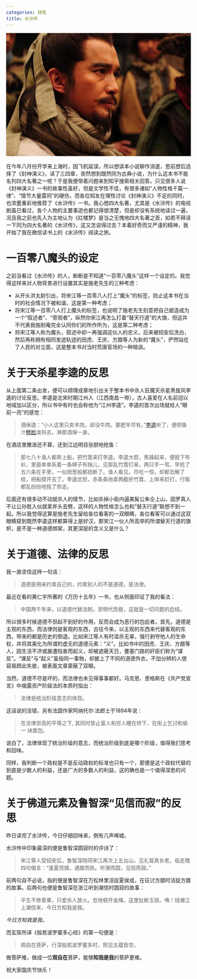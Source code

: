 ```yaml
---
categories: 随笔
title: 水浒传
---
```


![](../../img/shuihuzhuan.jpg)

在今年八月份开学来上海时，因飞机延误，所以想读本小说聊作消遣，思前想后选择了《封神演义》，读了三四章，突然想到既然同为古典小说，为什么这本书不能名列四大名著之一呢？于是我便带着问题来到知乎搜索相关回答。只见很多人说《封神演义》一书的故事性虽好，但是文学性不佳，有很多诸如“人物性格千篇一律”、“情节大量雷同”的硬伤，而各位知友在理性讨论《封神演义》不足的同时，也浓墨重彩地推荐了《水浒传》一书。我心想四大名著，尤其是《水浒传》的电视剧虽已看过，各个人物的主要事迹也都记得很清楚，但是却没有系统地读过一遍，况且我之前也先入为主地认为《红楼梦》是当之无愧地四大名著之首，如若不拜读一下同为四大名著的《水浒传》，这又怎说得过去？本着好奇而又严谨的精神，我开始了我在微信读书上的《水浒传》阅读之旅。

# 一百零八魔头的设定

之前没看过《水浒传》的人，断断是不知道“一百零八魔头”这样一个设定的。我觉得这样来对人物背景进行设置其实是施老先生的三种考虑：

- 从开头洪太尉引出，将宋江等一百零八人打上“魔头”的标签，防止这本书在当时的社会情况下被和谐，这是第一种考虑；
- 将宋江等一百零八人打上魔头的标签，也说明了施老先生刻意把自己塑造成为一个“叙述者”、“旁观者”，纵然你宋江再怎么打着“替天行道”的大旗，但这并不代表我施耐庵完全认同你们的所作所为，这是第二种考虑；
- 将宋江等人称为魔头，叙述中却一再强调这伙人的忠义，后来被招安后洗白，然后再称拥有相同发迹轨迹的田虎、王庆、方腊等人为新的“魔头”，俨然站在了人民的对立面，这是整本书对当时荒唐官场的一种暗讽。

# 关于天杀星李逵的反思

从上面第二条出发，便可以顺理成章地引出关于整本书中杀人狂魔天杀星黑旋风李逵的讨论反思。李逵是北宋时期江州人（江西南昌一带），古人喜爱在人名前冠以地域加以区分，所以书中有时也会称他为“江州李逵”。李逵的首次出场就给人“眼前一亮”的感觉：

> 酒保道：“小人这里只卖羊肉，却没牛肉。要肥羊尽有。”[李逵](https://baike.baidu.com/item/李逵)听了，便把鱼汁[劈脸](https://baike.baidu.com/item/劈脸)泼将去，淋那酒保一身。

在酒店里撒泼还不算，还到江边明目张胆地抢鱼：

> 那七八十渔人都奔上船，把竹篙来打李逵。李逵大怒，焦躁起来，便脱下布衫，里面单单系着一条棋子布捎儿，见那乱竹篙打来，两只手一驾，早抢了五六条在手里，一似扭葱般都扭断了。渔人看见，尽吃一惊，却都去解了缆，把船撑开去了。李逵忿怒，赤条条地拿两截折竹篙，上岸来赶打，行贩都乱纷纷地挑了担走。

后面还有很多动不动就杀人的情节，比如杀掉小衙内逼美髯公朱仝上山，因罗真人不让公孙胜入伙就拿斧头去劈，这样的人物性格怎么也和“替天行道”联想不到一起。所以我觉得这算是施老先生留给各位看客的一双眼睛，各位看客可以通过这双眼睛窥到既然李逵这样都算得上是好汉，那宋江一伙人所高举的所谓替天行道的旗帜，是不是一种道德绑架，其更深层的含义又是什么？

# 关于道德、法律的反思

我一直坚信这样一句话：

> 道德是用来约束自己的，约束别人的不是道德，是法律。

最近在看的黄仁宇所著的《万历十五年》一书，也从侧面印证了我的看法：

> 中国两千年来，以道德代替法制，至明代而极，这就是一切问题的症结。

所以很多时候道德不但起不到好的作用，反而会成为恶行的包庇者。首先，道德是主观的东西，而法律则是客观的东西，古往今来，以主观的东西来代替客观的东西，带来的都是历史的倒退。比如宋江等人有时滥杀无辜，强行剥夺他人的生命权，并将其美化为所谓的虚无的道德元素：“义”。比如书中的田虎、王庆、方腊等人，因生活不济或屡遭陷害而起义，却被遮蔽天日，壅塞门路的奸臣们称为“谋反”。“谋反”与“起义”虽指同一事物，却披上了不同的道德外衣，不加分辨的人很容易顾此失彼，被表面文章蒙蔽了双眼。

当然，道德不尽是坏的，而法律也未见得事事都好。马克思、恩格斯在《共产党宣言》中揭露资产阶级法的本质时指出：

> 法律是统治阶级意志的体现。

这话说的没错，另有法国作家阿纳托尔·法郎士于1894年说：

> 在法律崇高的平等之下, 其同时禁止富人和穷人睡在桥下、在街上乞讨和偷一 块面包。

说白了，法律体现了统治阶级的意志，而统治阶级到底是哪个阶级，值得我们思考和回味。

同样，我判断一个政权是不是反动政权的标准也只有一个，那便是这个政权代替的到底是少数人的利益，还是广大的多数人的利益，这的确也是一个值得深思的问题。

# 关于佛道元素及鲁智深“见信而寂”的反思

昨日读完了水浒传，今日仔细回味来，倒有几声唏嘘。

水浒传中印象最深的便是鲁智深圆寂时的评诗了：

> 宋江等人受招安后，鲁智深陪同宋江再次上五台山，见礼智真长老。临走赠四句偈言：“逢夏而擒，遇腊而执。听潮而圆，见信而寂。”

前两句自不必说，指的便是鲁智深在万松林里活捉夏侯成，在征讨方腊时活捉方腊的故事。后两句也便是鲁智深在浙江听到潮信时圆寂的故事：

> 平生不修善果，只爱杀人放火。忽地顿开金绳，这里扯断玉锁。咦！钱塘江上潮信来，今日方知我是我。

*今日方知我是我。*

而玄奘所译《般若波罗蜜多心经》的第一句便是：

> 观自在菩萨，行深般若波罗蜜多时，照见五蕴皆空。

做菩萨难，做成一位**观自在**菩萨，能够**知我是我**的菩萨更难。

祝大家国庆节快乐！